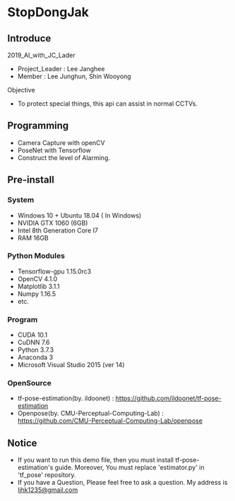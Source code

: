 # StopDongJak

## Introduce
2019_AI_with_JC_Lader

* Project_Leader  : Lee Janghee  
* Member          : Lee Junghun, Shin Wooyong
  
Objective
* To protect special things, this api can assist in normal CCTVs.
## Programming
* Camera Capture with openCV
* PoseNet with Tensorflow
* Construct the level of Alarming.

## Pre-install
### System
- Windows 10 + Ubuntu 18.04 ( In Windows)
- NVIDIA GTX 1060 (6GB)
- Intel 8th Generation Core I7
- RAM 16GB

### Python Modules
- Tensorflow-gpu 1.15.0rc3
- OpenCV 4.1.0
- Matplotlib 3.1.1
- Numpy 1.16.5
- etc.

### Program
- CUDA 10.1
- CuDNN 7.6
- Python 3.7.3
- Anaconda 3
- Microsoft Visual Studio 2015 (ver 14)

### OpenSource
- tf-pose-estimation(by. ildoonet) : https://github.com/ildoonet/tf-pose-estimation
- Openpose(by. CMU-Perceptual-Computing-Lab) : https://github.com/CMU-Perceptual-Computing-Lab/openpose

## Notice
- If you want to run this demo file, then you must install tf-pose-estimation's guide. Moreover, You must replace 'estimator.py' in 'tf_pose' repository.
- If you have a Question, Please feel free to ask a question. My address is ljhk1235@gmail.com
